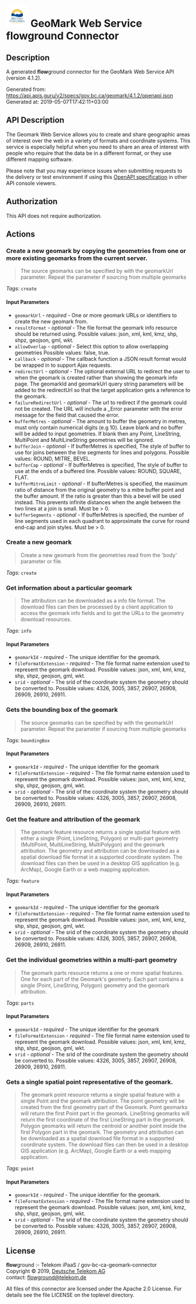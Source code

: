 # ![LOGO](logo.png) GeoMark Web Service **flow**ground Connector

## Description

A generated **flow**ground connector for the GeoMark Web Service API (version 4.1.2).

Generated from: https://api.apis.guru/v2/specs/gov.bc.ca/geomark/4.1.2/openapi.json<br/>
Generated at: 2019-05-07T17:42:11+03:00

## API Description

The Geomark Web Service allows you to create and share geographic areas of interest over the web in a variety of formats and coordinate systems. This service is especially helpful when you need to share an area of interest with people who require that the data be in a different format, or they use different mapping software. 

Please note that you may experience issues when submitting requests to the delivery or test environment if using this [OpenAPI specification](https://github.com/bcgov/api-specs) in other API console viewers.

## Authorization

This API does not require authorization.

## Actions

### Create a new geomark by copying the geometries from one or more existing geomarks from the current server.

> The source geomarks can be specified by with the geomarkUrl parameter.  Repeat the parameter if sourcing from multiple geomarks

*Tags:* `create`

#### Input Parameters
* `geomarkUrl` - _required_ - One or more geomark URLs or identifiers to create the new geomark from.
* `resultFormat` - _optional_ - The file format the geomark info resource should be returned using.
    Possible values: json, xml, kml, kmz, shp, shpz, geojson, gml, wkt.
* `allowOverlap` - _optional_ - Select this option to allow overlapping geometries
    Possible values: false, true.
* `callback` - _optional_ - The callback function a JSON result format would be wrapped in to support Ajax requests.
* `redirectUrl` - _optional_ - The optional external URL to redirect the user to when the geomark is created rather than showing the geomark info page. The geomarkId and geomarkUrl query string parameters will be added to the redirectUrl so that the target application gets a reference to the geomark.
* `failureRedirectUrl` - _optional_ - The url to redirect if the geomark could not be created. The URL will include a <fieldName>_Error parameter with the error message for the field that caused the error.
* `bufferMetres` - _optional_ - The amount to buffer the geometry in metres, must only contain numerical digits (e.g 10). Leave blank and no buffer will be added to input geometries. If blank then any Point, LineString, MultiPoint and MultiLineString geometries will be ignored.
* `bufferJoin` - _optional_ - If bufferMetres is specified, The style of buffer to use for joins between the line segments for lines and polygons.
    Possible values: ROUND, MITRE, BEVEL.
* `bufferCap` - _optional_ - If bufferMetres is specified, The style of buffer to use at the ends of a buffered line.
    Possible values: ROUND, SQUARE, FLAT.
* `bufferMitreLimit` - _optional_ - If bufferMetres is specified, the maximum ratio of distance from the original geometry to a mitre buffer point and the buffer amount. If the ratio is greater than this a bevel will be used instead. This prevents infinite distances when the angle between the two lines at a join is small. Must be > 0.
* `bufferSegments` - _optional_ - If bufferMetres is specified, the number of line segments used in each quadrant to approximate the curve for round end-cap and join styles. Must be > 0.

### Create a new geomark

> Create a new geomark from the geometries read from the 'body' parameter or file.

*Tags:* `create`

### Get information about a particular geomark

> The attribution can be downloaded as a info file format. The download files can then be processed by a client application to access the geomark info fields and to get the URLs to the geometry download resources.

*Tags:* `info`

#### Input Parameters
* `geomarkId` - _required_ - The unique identifier for the geomark.
* `fileFormatExtension` - _required_ - The file format name extension used to represent the geomark download.
    Possible values: json, xml, kml, kmz, shp, shpz, geojson, gml, wkt.
* `srid` - _optional_ - The srid of the coordinate system the geometry should be converted to.
    Possible values: 4326, 3005, 3857, 26907, 26908, 26909, 26910, 26911.

### Gets the bounding box of the geomark

> The source geomarks can be specified by with the geomarkUrl parameter.  Repeat the parameter if sourcing from multiple geomarks

*Tags:* `boundingBox`

#### Input Parameters
* `geomarkId` - _required_ - The unique identifier for the geomark
* `fileFormatExtension` - _required_ - The file format name extension used to represent the geomark download.
    Possible values: json, xml, kml, kmz, shp, shpz, geojson, gml, wkt.
* `srid` - _optional_ - The srid of the coordinate system the geometry should be converted to.
    Possible values: 4326, 3005, 3857, 26907, 26908, 26909, 26910, 26911.

### Get the feature and attribution of the geomark

> The geomark feature resource returns a single spatial feature with either a single (Point, LineString, Polygon) or multi-part geometry (MultiPoint, MultiLineString, MultiPolygon) and the geomark attribution.  The geometry and attribution can be downloaded as a spatial download file format in a supported coordinate system. The download files can then be used in a desktop GIS application (e.g. ArcMap), Google Earth or a web mapping application.

*Tags:* `feature`

#### Input Parameters
* `geomarkId` - _required_ - The unique identifier for the geomark
* `fileFormatExtension` - _required_ - The file format name extension used to represent the geomark download.
    Possible values: json, xml, kml, kmz, shp, shpz, geojson, gml, wkt.
* `srid` - _optional_ - The srid of the coordinate system the geometry should be converted to.
    Possible values: 4326, 3005, 3857, 26907, 26908, 26909, 26910, 26911.

### Get the individual geometries within a multi-part geometry

> The geomark parts resource returns a one or more spatial features. One for each part of the Geomark's geomerty. Each part contains a single (Point, LineString, Polygon) geometry and the geomark attribution.

*Tags:* `parts`

#### Input Parameters
* `geomarkId` - _required_ - The unique identifier for the geomark
* `fileFormatExtension` - _required_ - The file format name extension used to represent the geomark download.
    Possible values: json, xml, kml, kmz, shp, shpz, geojson, gml, wkt.
* `srid` - _optional_ - The srid of the coordinate system the geometry should be converted to.
    Possible values: 4326, 3005, 3857, 26907, 26908, 26909, 26910, 26911.

### Gets a single spatial point representative of the geomark.

> The geomark point resource returns a single spatial feature with a single Point and the geomark attribution.  The point geometry will be created from the first geometry part of the Geomark. Point geomarks will return the first Point part in the geomark.  LineString geomarks will return the first coordinate of the first LineString part in the geomark. Polygon geomarks will return the centroid or another point inside the first Polygon part in the geomark. The geometry and attribution can be downloaded as a spatial download file format in a supported coordinate system. The download files can then be used in a desktop GIS application (e.g. ArcMap), Google Earth or a web mapping application.

*Tags:* `point`

#### Input Parameters
* `geomarkId` - _required_ - The unique identifier for the geomark.
* `fileFormatExtension` - _required_ - The file format name extension used to represent the geomark download.
    Possible values: json, xml, kml, kmz, shp, shpz, geojson, gml, wkt.
* `srid` - _optional_ - The srid of the coordinate system the geometry should be converted to.
    Possible values: 4326, 3005, 3857, 26907, 26908, 26909, 26910, 26911.

## License

**flow**ground :- Telekom iPaaS / gov-bc-ca-geomark-connector<br/>
Copyright © 2019, [Deutsche Telekom AG](https://www.telekom.de)<br/>
contact: flowground@telekom.de

All files of this connector are licensed under the Apache 2.0 License. For details
see the file LICENSE on the toplevel directory.
